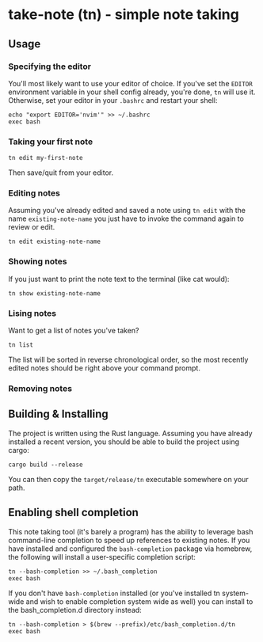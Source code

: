 # take-note (tn) - simple note taking 

## Usage

### Specifying the editor

You'll most likely want to use your editor of choice. If you've set the 
`EDITOR` environment variable in your shell config already, you're done, `tn`
will use it. Otherwise, set your editor in your `.bashrc` and restart your
shell:

```
echo "export EDITOR='nvim'" >> ~/.bashrc
exec bash
```

### Taking your first note

```
tn edit my-first-note
```

Then save/quit from your editor. 

### Editing notes

Assuming you've already edited and saved a note using `tn edit` with the name
`existing-note-name` you just have to invoke the command again to review or
edit.

```
tn edit existing-note-name
```

### Showing notes

If you just want to print the note text to the terminal (like cat would):

```
tn show existing-note-name
```

### Lising notes

Want to get a list of notes you've taken? 

```
tn list
```

The list will be sorted in reverse chronological order, so the most recently
edited notes should be right above your command prompt.

### Removing notes

## Building & Installing

The project is written using the Rust language. Assuming you have already
installed a recent version, you should be able to build the project using
cargo:

```
cargo build --release
```

You can then copy the `target/release/tn` executable somewhere on your path.

## Enabling shell completion

This note taking tool (it's barely a program) has the ability to leverage bash
command-line completion to speed up references to existing notes. If you have
installed and configured the `bash-completion` package via homebrew, the
following will install a user-specific completion script: 

```
tn --bash-completion >> ~/.bash_completion 
exec bash
```

If you don't have `bash-completion` installed (or you've installed tn
system-wide and wish to enable completion system wide as well) you can 
install to the bash_completion.d directory instead: 

```
tn --bash-completion > $(brew --prefix)/etc/bash_completion.d/tn 
exec bash
```
